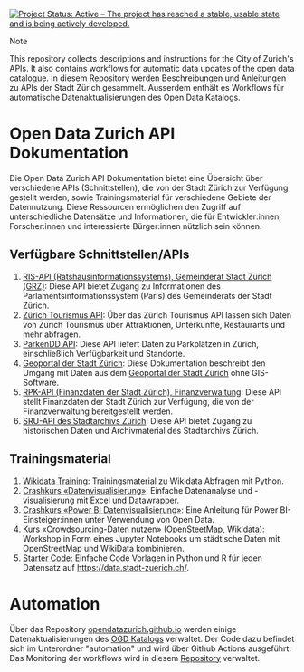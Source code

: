 [![Project Status: Active – The project has reached a stable, usable state and is being actively developed.](https://www.repostatus.org/badges/latest/active.svg)](https://www.repostatus.org/#active)

> [!Note]
> This repository collects descriptions and instructions for the City of Zurich's APIs. It also contains workflows for automatic data updates of the open data catalogue.
> In diesem Repository werden Beschreibungen und Anleitungen zu APIs der Stadt Zürich gesammelt. Ausserdem enthält es Workflows für automatische Datenaktualisierungen des Open Data Katalogs.

# Open Data Zurich API Dokumentation

Die Open Data Zurich API Dokumentation bietet eine Übersicht über verschiedene APIs (Schnittstellen), die von der Stadt Zürich zur Verfügung gestellt werden, sowie Trainingsmaterial für verschiedene Gebiete der Datennutzung. Diese Ressourcen ermöglichen den Zugriff auf unterschiedliche Datensätze und Informationen, die für Entwickler:innen, Forscher:innen und interessierte Bürger:innen nützlich sein können.

## Verfügbare Schnittstellen/APIs

1. [RIS-API (Ratshausinformationssystems), Gemeinderat Stadt Zürich (GRZ)](/ris-api/): Diese API bietet Zugang zu Informationen des Parlamentsinformationssystem (Paris) des Gemeinderats der Stadt Zürich.
1. [Zürich Tourismus API](/zt-api/): Über das Zürich Tourismus API lassen sich Daten von Zürich Tourismus über Attraktionen, Unterkünfte, Restaurants und mehr abfragen.
1. [ParkenDD API](/parkendd-api/): Diese API liefert Daten zu Parkplätzen in Zürich, einschließlich Verfügbarkeit und Standorte.
1. [Geoportal der Stadt Zürich](/geoportal/): Diese Dokumentation beschreibt den Umgang mit Daten aus dem [Geoportal der Stadt Zürich](https://www.stadt-zuerich.ch/geodaten/) ohne GIS-Software.
1. [RPK-API (Finanzdaten der Stadt Zürich), Finanzverwaltung](/rpk-api/): Diese API stellt Finanzdaten der Stadt Zürich zur Verfügung, die von der Finanzverwaltung bereitgestellt werden.
1. [SRU-API des Stadtarchivs Zürich](/sar-sru-api/): Diese API bietet Zugang zu historischen Daten und Archivmaterial des Stadtarchivs Zürich.

## Trainingsmaterial

1. [Wikidata Training](/wikidata-training/): Trainingsmaterial zu Wikidata Abfragen mit Python.
1. [Crashkurs «Datenvisualisierung»](/crashkurs-dataviz/): Einfache Datenanalyse und -visualisierung mit Excel und Datawrapper.
1. [Crashkurs «Power BI Datenvisualisierung»](/crashkurs-dataviz-powerbi/): Eine Anleitung für Power BI-Einsteiger:innen unter Verwendung von Open Data.
1. [Kurs «Crowdsourcing-Daten nutzen» (OpenSteetMap, Wikidata)](/kurs-crowdsourced-data/): Workshop in Form eines Jupyter Notebooks um städtische Daten mit OpenStreetMap und WikiData kombinieren.
1. [Starter Code](/starter-code/): Einfache Code Vorlagen in Python und R für jeden Datensatz auf https://data.stadt-zuerich.ch/.

# Automation

Über das Repository [opendatazurich.github.io](https://github.com/opendatazurich/opendatazurich.github.io) werden einige Datenaktualisierungen des [OGD Katalogs](https://data.stadt-zuerich.ch/) verwaltet. Der Code dazu befindet sich im Unterordner "automation" und wird über Github Actions ausgeführt. Das Monitoring der workflows wird in diesem [Repository](https://github.com/opendatazurich/github_actions_monitor) verwaltet.
